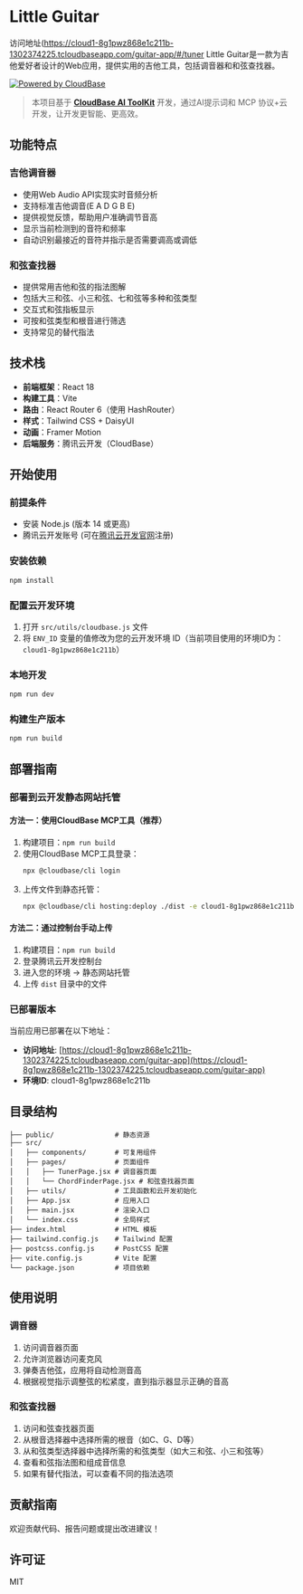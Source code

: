 # Little Guitar
访问地址(https://cloud1-8g1pwz868e1c211b-1302374225.tcloudbaseapp.com/guitar-app/#/tuner
Little Guitar是一款为吉他爱好者设计的Web应用，提供实用的吉他工具，包括调音器和和弦查找器。

[![Powered by CloudBase](https://7463-tcb-advanced-a656fc-1257967285.tcb.qcloud.la/mcp/powered-by-cloudbase-badge.svg)](https://github.com/TencentCloudBase/CloudBase-AI-ToolKit)  

> 本项目基于 [**CloudBase AI ToolKit**](https://github.com/TencentCloudBase/CloudBase-AI-ToolKit) 开发，通过AI提示词和 MCP 协议+云开发，让开发更智能、更高效。

## 功能特点

### 吉他调音器

- 使用Web Audio API实现实时音频分析
- 支持标准吉他调音(E A D G B E)
- 提供视觉反馈，帮助用户准确调节音高
- 显示当前检测到的音符和频率
- 自动识别最接近的音符并指示是否需要调高或调低

### 和弦查找器

- 提供常用吉他和弦的指法图解
- 包括大三和弦、小三和弦、七和弦等多种和弦类型
- 交互式和弦指板显示
- 可按和弦类型和根音进行筛选
- 支持常见的替代指法

## 技术栈

- **前端框架**：React 18
- **构建工具**：Vite
- **路由**：React Router 6（使用 HashRouter）
- **样式**：Tailwind CSS + DaisyUI
- **动画**：Framer Motion
- **后端服务**：腾讯云开发（CloudBase）

## 开始使用

### 前提条件

- 安装 Node.js (版本 14 或更高)
- 腾讯云开发账号 (可在[腾讯云开发官网](https://tcb.cloud.tencent.com/)注册)

### 安装依赖

```bash
npm install
```

### 配置云开发环境

1. 打开 `src/utils/cloudbase.js` 文件
2. 将 `ENV_ID` 变量的值修改为您的云开发环境 ID（当前项目使用的环境ID为：`cloud1-8g1pwz868e1c211b`）

### 本地开发

```bash
npm run dev
```

### 构建生产版本

```bash
npm run build
```

## 部署指南

### 部署到云开发静态网站托管

#### 方法一：使用CloudBase MCP工具（推荐）

1. 构建项目：`npm run build`
2. 使用CloudBase MCP工具登录：
   ```bash
   npx @cloudbase/cli login
   ```
3. 上传文件到静态托管：
   ```bash
   npx @cloudbase/cli hosting:deploy ./dist -e cloud1-8g1pwz868e1c211b
   ```

#### 方法二：通过控制台手动上传

1. 构建项目：`npm run build`
2. 登录腾讯云开发控制台
3. 进入您的环境 -> 静态网站托管
4. 上传 `dist` 目录中的文件

### 已部署版本

当前应用已部署在以下地址：
- **访问地址**: [https://cloud1-8g1pwz868e1c211b-1302374225.tcloudbaseapp.com/guitar-app](https://cloud1-8g1pwz868e1c211b-1302374225.tcloudbaseapp.com/guitar-app)
- **环境ID**: cloud1-8g1pwz868e1c211b

## 目录结构

```
├── public/               # 静态资源
├── src/
│   ├── components/       # 可复用组件
│   ├── pages/            # 页面组件
│   │   ├── TunerPage.jsx # 调音器页面
│   │   └── ChordFinderPage.jsx # 和弦查找器页面
│   ├── utils/            # 工具函数和云开发初始化
│   ├── App.jsx           # 应用入口
│   ├── main.jsx          # 渲染入口
│   └── index.css         # 全局样式
├── index.html            # HTML 模板
├── tailwind.config.js    # Tailwind 配置
├── postcss.config.js     # PostCSS 配置
├── vite.config.js        # Vite 配置
└── package.json          # 项目依赖
```

## 使用说明

### 调音器

1. 访问调音器页面
2. 允许浏览器访问麦克风
3. 弹奏吉他弦，应用将自动检测音高
4. 根据视觉指示调整弦的松紧度，直到指示器显示正确的音高

### 和弦查找器

1. 访问和弦查找器页面
2. 从根音选择器中选择所需的根音（如C、G、D等）
3. 从和弦类型选择器中选择所需的和弦类型（如大三和弦、小三和弦等）
4. 查看和弦指法图和组成音信息
5. 如果有替代指法，可以查看不同的指法选项

## 贡献指南

欢迎贡献代码、报告问题或提出改进建议！

## 许可证

MIT
